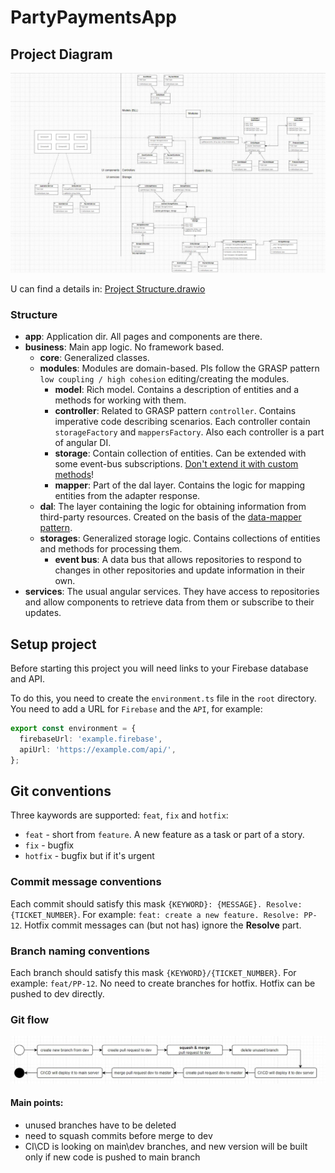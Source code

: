 # PartyPaymentsApp


## Project Diagram
![project structure.JPG](src%2Fassets%2FUML%2Fimages%2Fproject%20structure.JPG)

U can find a details in: [Project Structure.drawio](src%2Fassets%2FUML%2Fdiagrams%2FProject%20Structure.drawio)

### Structure
- **app**: Application dir. All pages and components are there.
- **business**: Main app logic. No framework based.
  - **core**: Generalized classes.
  - **modules**: Modules are domain-based. Pls follow the GRASP pattern `low coupling / high cohesion` editing/creating the modules.
    - **model**: Rich model. Contains a description of entities and a methods for working with them.
    - **controller**: Related to GRASP pattern `controller`. Contains imperative code describing scenarios. Each controller contain `storageFactory` and `mappersFactory`. Also each controller is a part of angular DI.
    - **storage**: Contain collection of entities. Can be extended with some event-bus subscriptions. <ins>Don't extend it with custom methods</ins>!
    - **mapper**: Part of the dal layer. Contains the logic for mapping entities from the adapter response.
  - **dal**: The layer containing the logic for obtaining information from third-party resources. Created on the basis of the [data-mapper pattern](https://designpatternsphp.readthedocs.io/ru/latest/Structural/DataMapper/README.html).
  - **storages**: Generalized storage logic. Contains collections of entities and methods for processing them.
    - **event bus**: A data bus that allows repositories to respond to changes in other repositories and update information in their own.
- **services**: The usual angular services. They have access to repositories and allow components to retrieve data from them or subscribe to their updates.

## Setup project
Before starting this project you will need links to your Firebase database and API.

To do this, you need to create the `environment.ts` file in the `root` directory.
<br>
You need to add a URL for `Firebase` and the `API`, for example:

```ts 
export const environment = {
  firebaseUrl: 'example.firebase',
  apiUrl: 'https://example.com/api/',
};
```

## Git conventions
Three kaywords are supported: `feat`, `fix` and `hotfix`:
- `feat` - short from `feature`. A new feature as a task or part of a story.
- `fix` - bugfix
- `hotfix` - bugfix but if it's urgent

### Commit message conventions
Each commit should satisfy this mask `{KEYWORD}: {MESSAGE}. Resolve: {TICKET_NUMBER}`. For example: `feat: create a new feature. Resolve: PP-12`.
Hotfix commit messages can (but not has) ignore the **Resolve** part.

### Branch naming conventions
Each branch should satisfy this mask `{KEYWORD}/{TICKET_NUMBER}`. For example: `feat/PP-12`. No need to create branches for hotfix. Hotfix can be pushed to dev directly.

### Git flow
![git flow](src%2Fassets%2FUML%2Fimages%2Fgit%20flow.JPG)

#### Main points:
- unused branches have to be deleted
- need to squash commits before merge to dev
- CI\CD is looking on main\dev branches, and new version will be built only if new code is pushed to main branch
